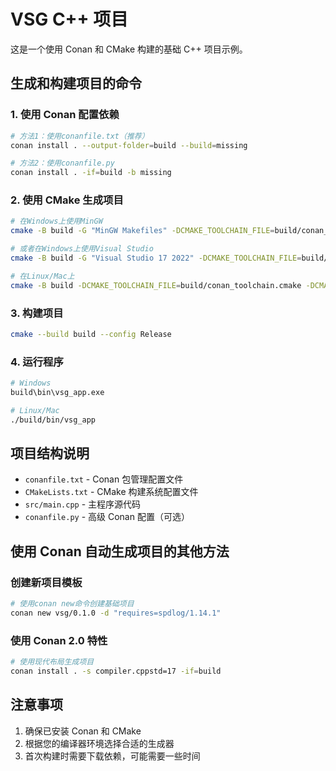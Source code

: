 # VSG C++ 项目

这是一个使用 Conan 和 CMake 构建的基础 C++ 项目示例。

## 生成和构建项目的命令

### 1. 使用 Conan 配置依赖

```bash
# 方法1：使用conanfile.txt（推荐）
conan install . --output-folder=build --build=missing

# 方法2：使用conanfile.py
conan install . -if=build -b missing
```

### 2. 使用 CMake 生成项目

```bash
# 在Windows上使用MinGW
cmake -B build -G "MinGW Makefiles" -DCMAKE_TOOLCHAIN_FILE=build/conan_toolchain.cmake -DCMAKE_BUILD_TYPE=Release

# 或者在Windows上使用Visual Studio
cmake -B build -G "Visual Studio 17 2022" -DCMAKE_TOOLCHAIN_FILE=build/conan_toolchain.cmake

# 在Linux/Mac上
cmake -B build -DCMAKE_TOOLCHAIN_FILE=build/conan_toolchain.cmake -DCMAKE_BUILD_TYPE=Release
```

### 3. 构建项目

```bash
cmake --build build --config Release
```

### 4. 运行程序

```bash
# Windows
build\bin\vsg_app.exe

# Linux/Mac
./build/bin/vsg_app
```

## 项目结构说明

- `conanfile.txt` - Conan 包管理配置文件
- `CMakeLists.txt` - CMake 构建系统配置文件
- `src/main.cpp` - 主程序源代码
- `conanfile.py` - 高级 Conan 配置（可选）

## 使用 Conan 自动生成项目的其他方法

### 创建新项目模板

```bash
# 使用conan new命令创建基础项目
conan new vsg/0.1.0 -d "requires=spdlog/1.14.1"
```

### 使用 Conan 2.0 特性

```bash
# 使用现代布局生成项目
conan install . -s compiler.cppstd=17 -if=build
```

## 注意事项

1. 确保已安装 Conan 和 CMake
2. 根据您的编译器环境选择合适的生成器
3. 首次构建时需要下载依赖，可能需要一些时间